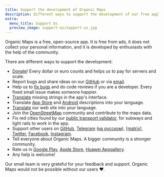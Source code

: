 ```yaml
---
title: Support the development of Organic Maps
description: Different ways to support the development of our free application
extra:
  menu_title: Support Us
  preview_image: support-us/support-us.jpg
---
```


Organic Maps is a free, open-source app. It is free from ads, it does not collect your personal information,
and it is developed by enthusiasts with the help of the community.

There are different ways to support the development:

- [Donate](@/donate/index.md)! Every dollar or euro counts and helps us to pay for servers and scale.
- Report bugs and share ideas on our [GitHub](https://github.com/organicmaps/organicmaps/issues)
or via [email](mailto:support@organicmaps.app).
- Help us to [fix bugs](https://github.com/organicmaps/organicmaps/blob/master/docs/CONTRIBUTING.md)
and do code reviews if you are a developer. Every fixed small issue makes someone happier.
- [Translate](https://github.com/organicmaps/organicmaps/blob/master/docs/CONTRIBUTING.md#translations)
missing strings in the app's interface.
- Translate [App Store](https://github.com/organicmaps/organicmaps/tree/master/iphone/metadata/en-US)
and [Android](https://github.com/organicmaps/organicmaps/tree/master/android/src/google/play/listings/en-US)
descriptions into your language.
- [Translate](https://github.com/organicmaps/organicmaps.github.io) our web site into your language.
- Join the [OpenStreetMap](https://www.openstreetmap.org/about) community and contribute to the maps data.
- Fix red cities found by our [public transport validator](https://cdn.organicmaps.app/subway/), for subways and light rails to work in the app.
- Support other users on [GitHub](https://github.com/organicmaps/organicmaps/issues),
[Telegram](https://t.me/OrganicMaps) ([на русском](https://t.me/OrganicMapsRu)),
[[matrix]](https://matrix.to/#/#organicmaps:matrix.org),
[Twitter](https://twitter.com/OrganicMapsApp), [Facebook](https://facebook.com/OrganicMaps),
[Instagram](https://instagram.com/OrganicMaps.app).
- Tell everyone about Organic Maps. A bigger community is a stronger community.
- Rate us in [Google Play](market://details?id=app.organicmaps),
[Apple Store](https://itunes.apple.com/app/id1567437057?action=write-review),
[Huawei Appgallery](appmarket://details?id=app.organicmaps).
- Any help is welcome!

Our small team is very grateful for your feedback and support. Organic Maps would not be possible without our users ❤️.
